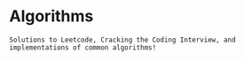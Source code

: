# Algorithms

```Solutions to Leetcode, Cracking the Coding Interview, and implementations of common algorithms!```
